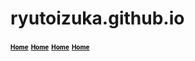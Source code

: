 # ryutoizuka.github.io
<a href="http://github.com/RyutoIzuka/ryutoizuka.github.io/wiki"><font size="1" color="#000000"><b>Home</b></font></a>
<a href="https://github.com/RyutoIzuka/ryutoizuka.github.io/wiki/About-me"><font size="1" color="#000000"><b>Home</b></font></a>
<a href="https://github.com/RyutoIzuka/ryutoizuka.github.io/wiki/Contact-me"><font size="1" color="#000000"><b>Home</b></font></a>
<a href="https://github.com/RyutoIzuka/ryutoizuka.github.io/wiki/Services"><font size="1" color="#000000"><b>Home</b></font></a>
